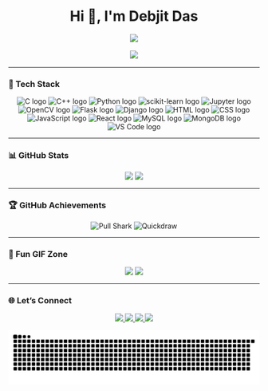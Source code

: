 <!-- HEADER -->
<h1 align="center">Hi 👋, I'm Debjit Das</h1>
<p align="center">
  <img src="https://readme-typing-svg.demolab.com/?lines=Crafting+AI-driven+Futures;CSE+(AI/ML)+Student;Tech+Enthusiast;Full-Stack+%26+ML+Developer&font=Fira+Code&center=true&width=440&height=45&color=36BCF7&vCenter=true&pause=1000&size=22" />
</p>

<p align="center">
  <img src="https://media.giphy.com/media/qgQUggAC3Pfv687qPC/giphy.gif" width="220" />
</p>

---

### 🚀 Tech Stack

<p align="center">

<!-- Programming Languages -->
<img src="https://cdn.jsdelivr.net/gh/devicons/devicon/icons/c/c-original.svg" height="40" alt="C logo" />
<img src="https://cdn.jsdelivr.net/gh/devicons/devicon/icons/cplusplus/cplusplus-original.svg" height="40" alt="C++ logo" />
<img src="https://cdn.jsdelivr.net/gh/devicons/devicon/icons/python/python-original.svg" height="40" alt="Python logo" />

<!-- Python ML Tools -->
<img src="https://upload.wikimedia.org/wikipedia/commons/0/05/Scikit_learn_logo_small.svg" height="40" alt="scikit-learn logo" />
<img src="https://cdn.jsdelivr.net/gh/devicons/devicon/icons/jupyter/jupyter-original.svg" height="40" alt="Jupyter logo" />
<img src="https://cdn.jsdelivr.net/gh/devicons/devicon/icons/opencv/opencv-original.svg" height="40" alt="OpenCV logo" />

<!-- Frameworks -->
<img src="https://cdn.jsdelivr.net/gh/devicons/devicon/icons/flask/flask-original.svg" height="40" alt="Flask logo" />
<img src="https://cdn.jsdelivr.net/gh/devicons/devicon/icons/django/django-plain.svg" height="40" alt="Django logo" />

<!-- Frontend -->
<img src="https://cdn.jsdelivr.net/gh/devicons/devicon/icons/html5/html5-original.svg" height="40" alt="HTML logo" />
<img src="https://cdn.jsdelivr.net/gh/devicons/devicon/icons/css3/css3-original.svg" height="40" alt="CSS logo" />
<img src="https://cdn.jsdelivr.net/gh/devicons/devicon/icons/javascript/javascript-original.svg" height="40" alt="JavaScript logo" />
<img src="https://cdn.jsdelivr.net/gh/devicons/devicon/icons/react/react-original.svg" height="40" alt="React logo" />

<!-- Database -->
<img src="https://cdn.jsdelivr.net/gh/devicons/devicon/icons/mysql/mysql-original.svg" height="40" alt="MySQL logo" />
<img src="https://cdn.jsdelivr.net/gh/devicons/devicon/icons/mongodb/mongodb-original.svg" height="40" alt="MongoDB logo" />

<!-- Tools -->
<img src="https://cdn.jsdelivr.net/gh/devicons/devicon/icons/vscode/vscode-original.svg" height="40" alt="VS Code logo" />

</p>

---

### 📊 GitHub Stats

<p align="center">
  <img src="https://github-readme-stats.vercel.app/api?username=debjit11&show_icons=true&theme=tokyonight&locale=en" height="160" />
  <img src="https://github-readme-stats.vercel.app/api/top-langs/?username=debjit11&layout=compact&theme=tokyonight" height="160" />
</p>

---

### 🏆 GitHub Achievements

<p align="center">
  <img src="https://github.githubassets.com/images/modules/profile/achievements/pull-shark-default.png" width="80" alt="Pull Shark" />
  <img src="https://github.githubassets.com/images/modules/profile/achievements/quickdraw-default.png" width="80" alt="Quickdraw" />
</p>

---





### 🎯 Fun GIF Zone

<p align="center">
  <img src="https://media.giphy.com/media/LmNwrBhejkK9EFP504/giphy.gif" width="350" />
  <img src="https://media.giphy.com/media/kH1DBkPNyZPOk0BxrM/giphy.gif" width="250" />
</p>

---

### 🌐 Let’s Connect

<p align="center">
  <a href="https://www.linkedin.com/in/debjit-das-7a028128a/" target="_blank">
    <img src="https://raw.githubusercontent.com/maurodesouza/profile-readme-generator/master/src/assets/icons/social/linkedin/default.svg" width="48" />
  </a>
  <a href="https://www.youtube.com/@Computer-Detective" target="_blank">
    <img src="https://raw.githubusercontent.com/maurodesouza/profile-readme-generator/master/src/assets/icons/social/youtube/default.svg" width="48" />
  </a>
  <a href="https://www.instagram.com/debjitdas_jm/" target="_blank">
    <img src="https://raw.githubusercontent.com/maurodesouza/profile-readme-generator/master/src/assets/icons/social/instagram/default.svg" width="48" />
  </a>
  <a href="mailto:debjitdasjm@gmail.com" target="_blank">
    <img src="https://raw.githubusercontent.com/maurodesouza/profile-readme-generator/master/src/assets/icons/social/gmail/default.svg" width="48" />
  </a>
</p>
<p align="center">
  <img src="https://github.com/debjit11/debjit11/blob/output/github-contribution-grid-snake.svg" alt="snake animation" />
</p>
